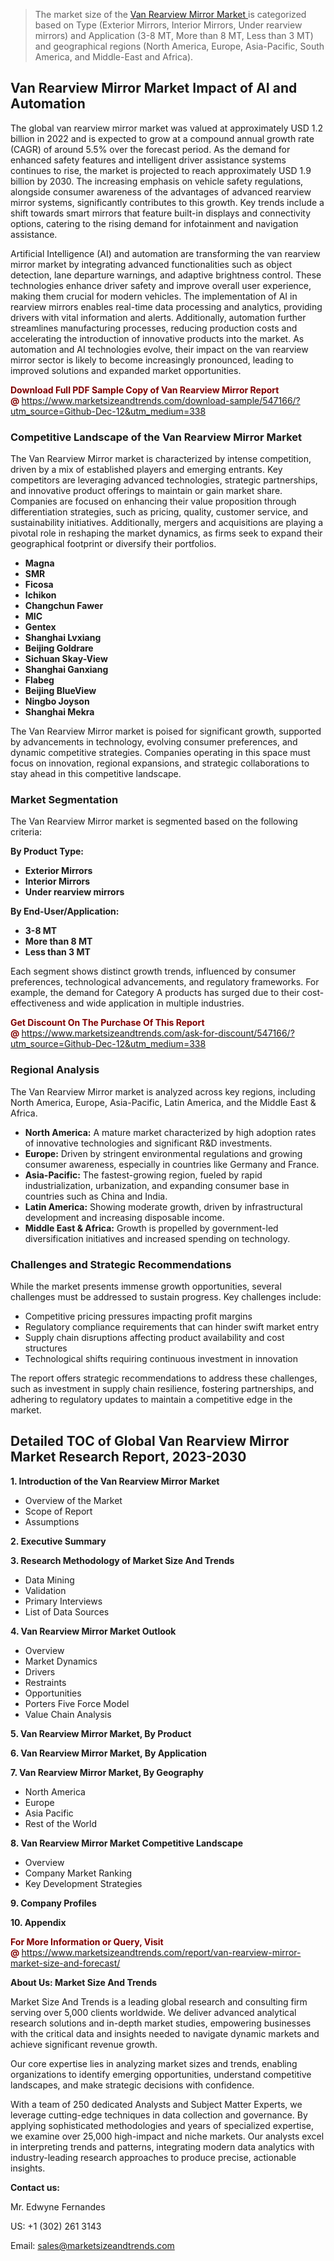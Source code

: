 <blockquote><p>The market size of the <a href="https://www.marketsizeandtrends.com/download-sample/547166/?utm_source=Github-Dec-12&amp;utm_medium=338" target="_blank">Van Rearview Mirror Market </a>is categorized based on Type (Exterior Mirrors, Interior Mirrors, Under rearview mirrors) and Application (3-8 MT, More than 8 MT, Less than 3 MT) and geographical regions (North America, Europe, Asia-Pacific, South America, and Middle-East and Africa).</p></blockquote><p><h2>Van Rearview Mirror Market Impact of AI and Automation</h2><p>The global van rearview mirror market was valued at approximately USD 1.2 billion in 2022 and is expected to grow at a compound annual growth rate (CAGR) of around 5.5% over the forecast period. As the demand for enhanced safety features and intelligent driver assistance systems continues to rise, the market is projected to reach approximately USD 1.9 billion by 2030. The increasing emphasis on vehicle safety regulations, alongside consumer awareness of the advantages of advanced rearview mirror systems, significantly contributes to this growth. Key trends include a shift towards smart mirrors that feature built-in displays and connectivity options, catering to the rising demand for infotainment and navigation assistance.</p><p>Artificial Intelligence (AI) and automation are transforming the van rearview mirror market by integrating advanced functionalities such as object detection, lane departure warnings, and adaptive brightness control. These technologies enhance driver safety and improve overall user experience, making them crucial for modern vehicles. The implementation of AI in rearview mirrors enables real-time data processing and analytics, providing drivers with vital information and alerts. Additionally, automation further streamlines manufacturing processes, reducing production costs and accelerating the introduction of innovative products into the market. As automation and AI technologies evolve, their impact on the van rearview mirror sector is likely to become increasingly pronounced, leading to improved solutions and expanded market opportunities.</p></p><p><strong><span style="color: #800000;">Download Full PDF Sample Copy of Van Rearview Mirror Report @</span>&nbsp;</strong><a href="https://www.marketsizeandtrends.com/download-sample/547166/?utm_source=Github-Dec-12&amp;utm_medium=338">https://www.marketsizeandtrends.com/download-sample/547166/?utm_source=Github-Dec-12&amp;utm_medium=338</a></p><h3>Competitive Landscape of the Van Rearview Mirror Market</h3><p>The Van Rearview Mirror market is characterized by intense competition, driven by a mix of established players and emerging entrants. Key competitors are leveraging advanced technologies, strategic partnerships, and innovative product offerings to maintain or gain market share. Companies are focused on enhancing their value proposition through differentiation strategies, such as pricing, quality, customer service, and sustainability initiatives. Additionally, mergers and acquisitions are playing a pivotal role in reshaping the market dynamics, as firms seek to expand their geographical footprint or diversify their portfolios.</p><p><strong><p><ul><li>Magna </li><li> SMR </li><li> Ficosa </li><li> Ichikon </li><li> Changchun Fawer </li><li> MIC </li><li> Gentex </li><li> Shanghai Lvxiang </li><li> Beijing Goldrare </li><li> Sichuan Skay-View </li><li> Shanghai Ganxiang </li><li> Flabeg </li><li> Beijing BlueView </li><li> Ningbo Joyson </li><li> Shanghai Mekra</p></li></ul></p></strong></p><p>The Van Rearview Mirror market is poised for significant growth, supported by advancements in technology, evolving consumer preferences, and dynamic competitive strategies. Companies operating in this space must focus on innovation, regional expansions, and strategic collaborations to stay ahead in this competitive landscape.</p><h3>Market Segmentation</h3><p>The Van Rearview Mirror market is segmented based on the following criteria:</p><p><strong>By Product Type:</strong></p><p><strong><p><ul><li>Exterior Mirrors </li><li> Interior Mirrors </li><li> Under rearview mirrors</p></li></ul></p></strong></p><p><strong>By End-User/Application:</strong></p><p><strong><p><ul><li>3-8 MT </li><li> More than 8 MT </li><li> Less than 3 MT</p></li></ul></p></strong></p><p>Each segment shows distinct growth trends, influenced by consumer preferences, technological advancements, and regulatory frameworks. For example, the demand for Category A products has surged due to their cost-effectiveness and wide application in multiple industries.</p><p><strong><span style="color: #800000;">Get Discount On The Purchase Of This Report @&nbsp;</span></strong><a href="https://www.marketsizeandtrends.com/ask-for-discount/547166/?utm_source=Github-Dec-12&amp;utm_medium=338">https://www.marketsizeandtrends.com/ask-for-discount/547166/?utm_source=Github-Dec-12&amp;utm_medium=338</a></p><h3>Regional Analysis</h3><p>The Van Rearview Mirror market is analyzed across key regions, including North America, Europe, Asia-Pacific, Latin America, and the Middle East &amp; Africa.</p><ul><li><strong>North America:</strong> A mature market characterized by high adoption rates of innovative technologies and significant R&amp;D investments.</li><li><strong>Europe:</strong> Driven by stringent environmental regulations and growing consumer awareness, especially in countries like Germany and France.</li><li><strong>Asia-Pacific:</strong> The fastest-growing region, fueled by rapid industrialization, urbanization, and expanding consumer base in countries such as China and India.</li><li><strong>Latin America:</strong> Showing moderate growth, driven by infrastructural development and increasing disposable income.</li><li><strong>Middle East &amp; Africa:</strong> Growth is propelled by government-led diversification initiatives and increased spending on technology.</li></ul><h3>Challenges and Strategic Recommendations</h3><p>While the market presents immense growth opportunities, several challenges must be addressed to sustain progress. Key challenges include:</p><ul><li>Competitive pricing pressures impacting profit margins</li><li>Regulatory compliance requirements that can hinder swift market entry</li><li>Supply chain disruptions affecting product availability and cost structures</li><li>Technological shifts requiring continuous investment in innovation</li></ul><p>The report offers strategic recommendations to address these challenges, such as investment in supply chain resilience, fostering partnerships, and adhering to regulatory updates to maintain a competitive edge in the market.</p><h2>Detailed TOC of Global Van Rearview Mirror Market Research Report, 2023-2030</h2><p><strong>1. Introduction of the Van Rearview Mirror Market</strong></p><ul><li>Overview of the Market</li><li>Scope of Report</li><li>Assumptions&nbsp;</li></ul><p><strong>2. Executive Summary</strong></p><p><strong>3. Research Methodology of <strong>Market Size And Trends</strong></strong></p><ul><li>Data Mining</li><li>Validation</li><li>Primary Interviews</li><li>List of Data Sources&nbsp;</li></ul><p><strong>4. Van Rearview Mirror Market Outlook</strong></p><ul><li>Overview</li><li>Market Dynamics</li><li>Drivers</li><li>Restraints</li><li>Opportunities</li><li>Porters Five Force Model</li><li>Value Chain Analysis&nbsp;</li></ul><p><strong>5. Van Rearview Mirror Market, By Product</strong></p><p><strong>6. Van Rearview Mirror Market, By Application</strong></p><p><strong>7. Van Rearview Mirror Market, By Geography</strong></p><ul><li>North America</li><li>Europe</li><li>Asia Pacific</li><li>Rest of the World&nbsp;</li></ul><p><strong>8. Van Rearview Mirror Market Competitive Landscape</strong></p><ul><li>Overview</li><li>Company Market Ranking</li><li>Key Development Strategies&nbsp;</li></ul><p><strong>9. Company Profiles</strong></p><p><strong>10. Appendix</strong></p><p><strong><span style="color: #800000;">For More Information or Query, Visit @&nbsp;</span></strong><a href="https://www.marketsizeandtrends.com/report/van-rearview-mirror-market-size-and-forecast/">https://www.marketsizeandtrends.com/report/van-rearview-mirror-market-size-and-forecast/</a></p><p></p><p><strong>About Us:&nbsp;Market Size And Trends</strong></p><p>Market Size And Trends&nbsp;is a leading global research and consulting firm serving over 5,000 clients worldwide. We deliver advanced analytical research solutions and in-depth market studies, empowering businesses with the critical data and insights needed to navigate dynamic markets and achieve significant revenue growth.</p><p>Our core expertise lies in analyzing market sizes and trends, enabling organizations to identify emerging opportunities, understand competitive landscapes, and make strategic decisions with confidence.</p><p>With a team of 250 dedicated Analysts and Subject Matter Experts, we leverage cutting-edge techniques in data collection and governance. By applying sophisticated methodologies and years of specialized expertise, we examine over 25,000 high-impact and niche markets. Our analysts excel in interpreting trends and patterns, integrating modern data analytics with industry-leading research approaches to produce precise, actionable insights.</p><p><strong>Contact us:</strong></p><p>Mr. Edwyne Fernandes</p><p>US: +1 (302) 261 3143</p><p>Email: <a href="mailto:sales@marketsizeandtrends.com">sales@marketsizeandtrends.com</a>&nbsp;</p>
